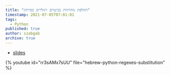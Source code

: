```yaml
---
title: "החלפת מחרוזות בביטוים רגולרים בפייתון"
timestamp: 2021-07-05T07:01:01
tags:
  - Python
published: true
author: szabgab
archive: true
---
```



* [slides](https://code-maven.com/slides/python-programming/substitution)

{% youtube id="rr3sAMx7sUU" file="hebrew-python-regexes-substitution" %}

